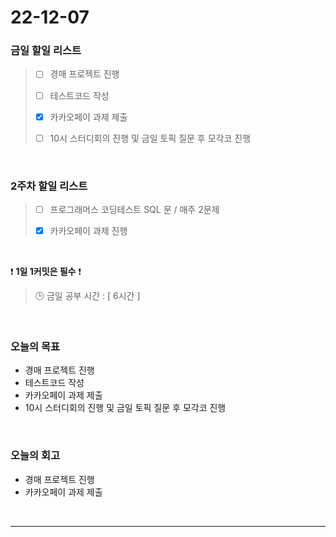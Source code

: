 # 22-12-07

### 금일 할일 리스트
> - [ ]  경매 프로젝트 진행
>
> - [ ]  테스트코드 작성
>
> - [x]  카카오페이 과제 제출
>
> - [ ]  10시 스터디회의 진행 및 금일 토픽 질문 후 모각코 진행

<br/>

### 2주차 할일 리스트  

> - [ ]  프로그래머스 코딩테스트 SQL 문 / 매주 2문제  
>
> - [x]  카카오페이 과제 진행

<br/>

❗ **1일 1커밋은 필수** ❗
> 🕒 금일 공부 시간 : [ 6시간 ]
  
<br/>

### 오늘의 목표
- 경매 프로젝트 진행
- 테스트코드 작성
- 카카오페이 과제 제출
- 10시 스터디회의 진행 및 금일 토픽 질문 후 모각코 진행

<br>

### 오늘의 회고
- 경매 프로젝트 진행
- 카카오페이 과제 제출

<br/>

------------  